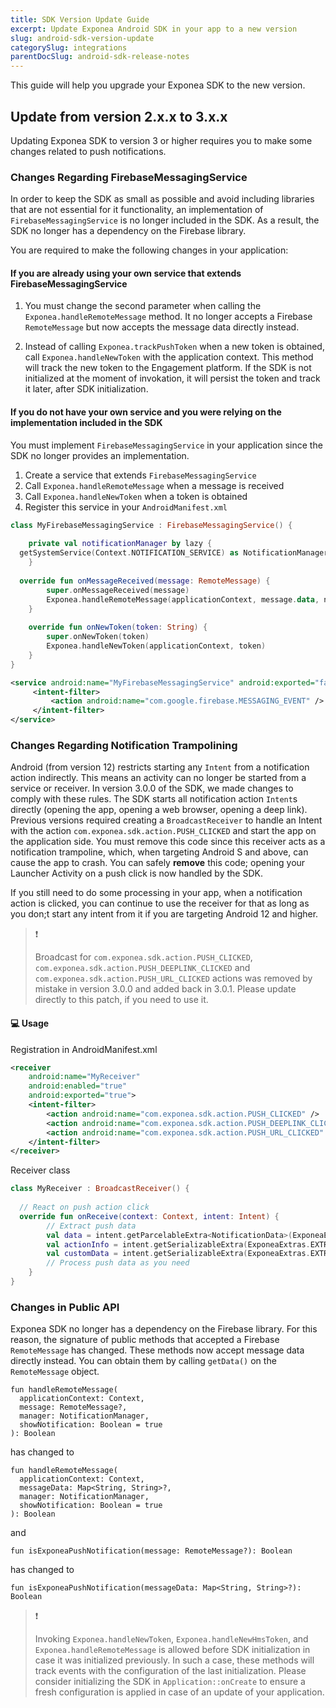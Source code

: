 ```yaml
---
title: SDK Version Update Guide
excerpt: Update Exponea Android SDK in your app to a new version
slug: android-sdk-version-update
categorySlug: integrations
parentDocSlug: android-sdk-release-notes
---
```


This guide will help you upgrade your Exponea SDK to the new version.

## Update from version 2.x.x to 3.x.x

Updating Exponea SDK to version 3 or higher requires you to make some changes related to push notifications.

### Changes Regarding FirebaseMessagingService

In order to keep the SDK as small as possible and avoid including libraries that are not essential for it functionality, an implementation of `FirebaseMessagingService` is no longer included in the SDK. As a result, the SDK no longer has a dependency on the Firebase library.

You are required to make the following changes in your application:

#### If you are already using your own service that extends FirebaseMessagingService

1. You must change the second parameter when calling the `Exponea.handleRemoteMessage` method. It no longer accepts a Firebase `RemoteMessage` but now accepts the message data directly instead.

2. Instead of calling `Exponea.trackPushToken` when a new token is obtained, call `Exponea.handleNewToken` with the application context. This method will track the new token to the Engagement platform. If the SDK is not initialized at the moment of invokation, it will persist the token and track it later, after SDK initialization. 

#### If you do not have your own service and you were relying on the implementation included in the SDK

You must implement `FirebaseMessagingService` in your application since the SDK no longer provides an implementation.

1. Create a service that extends `FirebaseMessagingService`
2. Call `Exponea.handleRemoteMessage` when a message is received
3. Call `Exponea.handleNewToken` when a token is obtained
4. Register this service in your `AndroidManifest.xml`

```kotlin 
class MyFirebaseMessagingService : FirebaseMessagingService() {  
  
    private val notificationManager by lazy {  
  getSystemService(Context.NOTIFICATION_SERVICE) as NotificationManager  
    }  
  
  override fun onMessageReceived(message: RemoteMessage) {  
        super.onMessageReceived(message)  
        Exponea.handleRemoteMessage(applicationContext, message.data, notificationManager)  
    }  
  
    override fun onNewToken(token: String) {  
        super.onNewToken(token)  
        Exponea.handleNewToken(applicationContext, token)  
    }  
}
```

``` xml
<service android:name="MyFirebaseMessagingService" android:exported="false">  
     <intent-filter> 
         <action android:name="com.google.firebase.MESSAGING_EVENT" />  
     </intent-filter>
</service>
```

### Changes Regarding Notification Trampolining

Android (from version 12) restricts starting any `Intent` from a notification action indirectly. This means an activity can no longer be started from a service or receiver. In version 3.0.0 of the SDK, we made changes to comply with these rules. The SDK starts all notification action `Intent`s directly (opening the app, opening a web browser, opening a deep link). Previous versions required creating a `BroadcastReceiver` to handle an Intent with the action `com.exponea.sdk.action.PUSH_CLICKED` and start the app on the application side. You must remove this code since this receiver acts as a notification trampoline, which, when targeting Android S and above, can cause the app to crash. You can safely **remove** this code; opening your Launcher Activity on a push click is now handled by the SDK. 

If you still need to do some processing in your app, when a notification action is clicked, you can continue to use the receiver for that as long as you don;t start any intent from it if you are targeting Android 12 and higher.

> ❗️
>
> Broadcast for `com.exponea.sdk.action.PUSH_CLICKED`, `com.exponea.sdk.action.PUSH_DEEPLINK_CLICKED` and `com.exponea.sdk.action.PUSH_URL_CLICKED` actions was removed by mistake in version 3.0.0 and added back in 3.0.1. Please update directly to this patch, if you need to use it.

#### 💻 Usage

Registration in AndroidManifest.xml 
``` xml
<receiver
    android:name="MyReceiver"
    android:enabled="true"
    android:exported="true">
    <intent-filter>
        <action android:name="com.exponea.sdk.action.PUSH_CLICKED" />
        <action android:name="com.exponea.sdk.action.PUSH_DEEPLINK_CLICKED" />  
        <action android:name="com.exponea.sdk.action.PUSH_URL_CLICKED" />
    </intent-filter>
</receiver>
```

Receiver class
``` kotlin
class MyReceiver : BroadcastReceiver() {  
  
  // React on push action click 
  override fun onReceive(context: Context, intent: Intent) {  
        // Extract push data  
        val data = intent.getParcelableExtra<NotificationData>(ExponeaExtras.EXTRA_DATA)  
        val actionInfo = intent.getSerializableExtra(ExponeaExtras.EXTRA_ACTION_INFO) as? NotificationAction  
        val customData = intent.getSerializableExtra(ExponeaExtras.EXTRA_CUSTOM_DATA) as Map<String, String>  
        // Process push data as you need  
    }  
}
```

### Changes in Public API

Exponea SDK no longer has a dependency on the Firebase library. For this reason, the signature of public methods that accepted a Firebase `RemoteMessage` has changed. These methods now accept message data directly instead. You can obtain them by calling `getData()` on the `RemoteMessage` object.

```
fun handleRemoteMessage(
  applicationContext: Context,  
  message: RemoteMessage?, 
  manager: NotificationManager,  
  showNotification: Boolean = true  
): Boolean
```

has changed to

```
fun handleRemoteMessage(  
  applicationContext: Context,  
  messageData: Map<String, String>?,  
  manager: NotificationManager,  
  showNotification: Boolean = true  
): Boolean
```

and 

`fun isExponeaPushNotification(message: RemoteMessage?): Boolean`

has changed to  

`fun isExponeaPushNotification(messageData: Map<String, String>?): Boolean`

> ❗️
>
> Invoking `Exponea.handleNewToken`, `Exponea.handleNewHmsToken`, and `Exponea.handleRemoteMessage` is allowed before SDK initialization in case it was initialized previously. In such a case, these methods will track events with the configuration of the last initialization. Please consider initializing the SDK in `Application::onCreate` to ensure a fresh configuration is applied in case of an update of your application.
